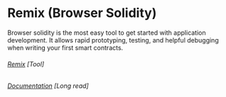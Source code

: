 # Remix \(Browser Solidity\)

Browser solidity is the most easy tool to get started with application development. It allows rapid prototyping, testing, and helpful debugging when writing your first smart contracts. 

###### [Remix](https://ethereum.github.io/browser-solidity/) \[Tool\]

###### [Documentation](https://remix.readthedocs.io/en/latest/) \[Long read\]





